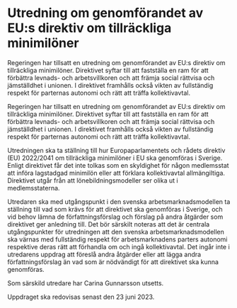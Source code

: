 # Utredning om genomförandet av EU:s direktiv om tillräckliga minimilöner

Regeringen har tillsatt en utredning om genomförandet av EU:s direktiv om tillräckliga minimilöner. Direktivet syftar till att fastställa en ram för att förbättra levnads- och arbetsvillkoren och att främja social rättvisa och jämställdhet i unionen. I direktivet framhålls också vikten av fullständig respekt för parternas autonomi och rätt att träffa kollektivavtal.

Regeringen har tillsatt en utredning om genomförandet av EU:s direktiv om tillräckliga minimilöner. Direktivet syftar till att fastställa en ram för att förbättra levnads- och arbetsvillkoren och att främja social rättvisa och jämställdhet i unionen. I direktivet framhålls också vikten av fullständig respekt för parternas autonomi och rätt att träffa kollektivavtal.

Utredningen ska ta ställning till hur Europaparlamentets och rådets direktiv (EU) 2022/2041 om tillräckliga minimilöner i EU ska genomföras i Sverige. Enligt direktivet får det inte tolkas som en skyldighet för någon medlemsstat att införa lagstadgad minimilön eller att förklara kollektivavtal allmängiltiga. Direktivet utgår från att lönebildningsmodeller ser olika ut i medlemsstaterna.

Utredaren ska med utgångspunkt i den svenska arbetsmarknadsmodellen ta ställning till vad som krävs för att direktivet ska genomföras i Sverige, och vid behov lämna de författningsförslag och förslag på andra åtgärder som direktivet ger anledning till. Det bör särskilt noteras att det är centrala utgångspunkter för utredningen att den svenska arbetsmarknadsmodellen ska värnas med fullständig respekt för arbetsmarknadens parters autonomi respektive deras rätt att förhandla om och ingå kollektivavtal. Det ingår inte i utredarens uppdrag att föreslå andra åtgärder eller att lägga andra författningsförslag än vad som är nödvändigt för att direktivet ska kunna genomföras.

Som särskild utredare har Carina Gunnarsson utsetts.

Uppdraget ska redovisas senast den 23 juni 2023.
